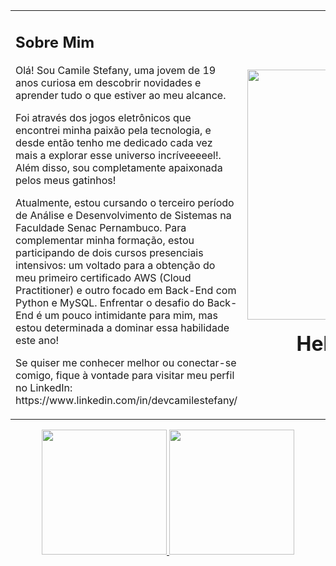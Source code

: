 
<table>
  <tr>
    <td>
      <h2>Sobre Mim</h2>
      <p>Olá! Sou Camile Stefany, uma jovem de 19 anos curiosa em descobrir novidades e aprender tudo o que estiver ao meu alcance.</p>
      <p>Foi através dos jogos eletrônicos que encontrei minha paixão pela tecnologia, e desde então tenho me dedicado cada vez mais a explorar esse universo incríveeeeel!. Além disso, sou completamente apaixonada pelos meus gatinhos!</p>
      <p>Atualmente, estou cursando o terceiro período de Análise e Desenvolvimento de Sistemas na Faculdade Senac Pernambuco. Para complementar minha formação, estou participando de dois cursos presenciais intensivos: um voltado para a obtenção do meu primeiro certificado AWS (Cloud Practitioner) e outro focado em Back-End com Python e MySQL. Enfrentar o desafio do Back-End é um pouco intimidante para mim, mas estou determinada a dominar essa habilidade este ano!</p>
      <p>Se quiser me conhecer melhor ou conectar-se comigo, fique à vontade para visitar meu perfil no LinkedIn: https://www.linkedin.com/in/devcamilestefany/</p>
    </td>
    <td>
      <p><img src="https://media1.giphy.com/media/v1.Y2lkPTc5MGI3NjExemlsYWljMXhhOXRpNHlhNzBwdWhmZ3FndDl1MzJ0eWc5eGNmanlnNCZlcD12MV9pbnRlcm5hbF9naWZfYnlfaWQmY3Q9Zw/13HBDT4QSTpveU/giphy.gif" width="400px" style="float: right;"></p>
      <h1 align="center">Hello World!<img src="https://media2.giphy.com/media/v1.Y2lkPTc5MGI3NjExYm8zMnJ0YXlpcmhnbXQ2Y3lyOXNtcnRpMndhOHY0dDg0NWNjZWVoZyZlcD12MV9pbnRlcm5hbF9naWZfYnlfaWQmY3Q9cw/xUPGcfEAZhlZXCZrbi/giphy.gif" width="50px"></h1>
    </td>
  </tr>
</table>


  <div align="center">
        <a href="https://github.com/camsste">
          <img loading="lazy" height="200em" src="https://github-readme-stats.vercel.app/api?username=camsste&show_icons=true&theme=dracula&include_all_commits=true&count_private=true"/>
          <img loading="lazy" height="200em" src="https://github-readme-stats.vercel.app/api/top-langs/?username=camsste&layout=compact&langs_count=7&theme=dracula"/>
        </a>
      </div>

